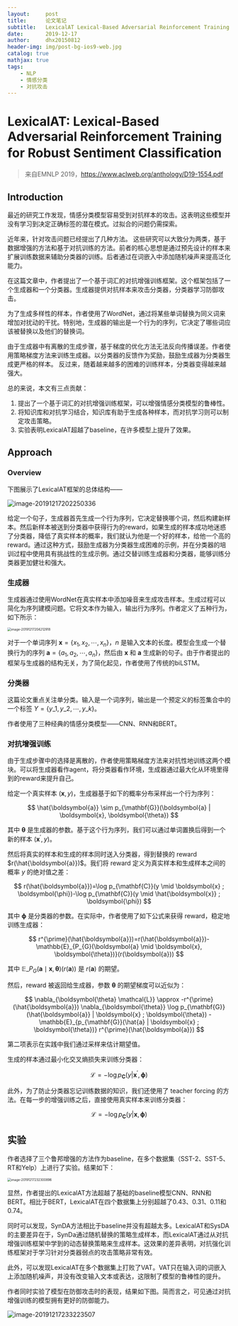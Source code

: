 ```yaml
---
layout:     post
title:      论文笔记
subtitle:   LexicalAT Lexical-Based Adversarial Reinforcement Training for Robust Sentiment Classiﬁcation
date:       2019-12-17
author:     dhx20150812
header-img: img/post-bg-ios9-web.jpg
catalog: true
mathjax: true
tags:
    - NLP
    - 情感分类
    - 对抗攻击
---
```


# LexicalAT: Lexical-Based Adversarial Reinforcement Training for Robust Sentiment Classiﬁcation

>   来自EMNLP 2019，https://www.aclweb.org/anthology/D19-1554.pdf

## Introduction

最近的研究工作发现，情感分类模型容易受到对抗样本的攻击。这表明这些模型并没有学习到决定正确标签的潜在模式。过拟合的问题仍需探索。

近年来，针对攻击问题已经提出了几种方法。 这些研究可以大致分为两类，基于数据增强的方法和基于对抗训练的方法。前者的核心思想是通过预先设计的样本来扩展训练数据来辅助分类器的训练。后者通过在词嵌入中添加随机噪声来提高泛化能力。

在这篇文章中，作者提出了一个基于词汇的对抗增强训练框架。这个框架包括了一个生成器和一个分类器。生成器提供对抗样本来攻击分类器，分类器学习防御攻击。

为了生成多样性的样本，作者使用了WordNet，通过将某些单词替换为同义词来增加对扰动的干扰。特别地，生成器的输出是一个行为的序列，它决定了哪些词应该被替换以及他们的替换词。

由于生成器中有离散的生成步骤，基于梯度的优化方法无法反向传播误差。作者使用策略梯度方法来训练生成器。以分类器的反馈作为奖励，鼓励生成器为分类器生成更严格的样本。 反过来，随着越来越多的困难的训练样本，分类器变得越来越强大。

总的来说，本文有三点贡献：

1.  提出了一个基于词汇的对抗增强训练框架，可以增强情感分类模型的鲁棒性。
2.  将知识库和对抗学习结合，知识库有助于生成各种样本，而对抗学习则可以制定攻击策略。
3.  实验表明LexicalAT超越了baseline，在许多模型上提升了效果。

## Approach

### Overview

下图展示了LexicalAT框架的总体结构——

![image-20191217202250336](https://note.youdao.com/yws/api/personal/file/WEB00f025bf1de6a98706d50626ea50b02c?method=download&shareKey=445ab2afe08cfe94c3778b8750c5015d)

给定一个句子，生成器首先生成一个行为序列，它决定替换哪个词，然后构建新样本。然后新样本被送到分类器中获得行为的reward，如果生成的样本成功地迷惑了分类器，降低了真实样本的概率，我们就认为他是一个好的样本，给他一个高的reward。通过这种方式，鼓励生成器为分类器生成困难的示例，并在分类器的培训过程中使用具有挑战性的生成示例。通过交替训练生成器和分类器，能够训练分类器更加健壮和强大。

### 生成器

生成器通过使用WordNet在真实样本中添加噪音来生成攻击样本。生成过程可以简化为序列建模问题。它将文本作为输入，输出行为序列。作者定义了五种行为，如下所示：

<img src="https://note.youdao.com/yws/api/personal/file/WEBf8fbb74d02678ae8ea5ff1cfc95bbdb1?method=download&shareKey=85fd3c41b704c06354c95578cb2409aa" alt="image-20191217204212918" style="zoom: 50%;" />

对于一个单词序列 $\boldsymbol{x}=\{x_{1}, x_{2}, \cdots, x_{n}\}$，$n$ 是输入文本的长度。模型会生成一个替换行为的序列 $\boldsymbol{a}=\{a_{1}, a_{2}, \cdots, a_{n}\}$，然后由 $\boldsymbol{x}$ 和 $\boldsymbol{a}$ 生成新的句子。由于作者提出的框架与生成器的结构无关，为了简化起见，作者使用了传统的biLSTM。

### 分类器

这篇论文重点关注单分类。输入是一个词序列，输出是一个预定义的标签集合中的一个标签 $Y=\left\{y\_{1}, y\_{2}, \cdots, y\_{k}\right\}$。

作者使用了三种经典的情感分类模型——CNN、RNN和BERT。

### 对抗增强训练

由于生成步骤中的选择是离散的，作者使用策略梯度方法来对抗性地训练这两个模块。可以将生成器看作agent，将分类器看作环境，生成器通过最大化从环境里得到的reward来提升自己。

给定一个真实样本 $(\boldsymbol{x},y)$，生成器基于如下的概率分布采样出一个行为序列：

$$
\hat{\boldsymbol{a}} \sim p_{\mathbf{G}}(\boldsymbol{a} | \boldsymbol{x}, \boldsymbol{\theta})
$$

其中 $\boldsymbol{\theta}$ 是生成器的参数。基于这个行为序列，我们可以通过单词置换后得到一个新的样本 $\left(\boldsymbol{x}^{\prime}, y\right)$。

然后将真实的样本和生成的样本同时送入分类器，得到替换的 reward $r(\hat{\boldsymbol{a}})$。我们将 reward 定义为真实样本和生成样本之间的概率 $y$ 的绝对值之差：

$$
r(\hat{\boldsymbol{a}})=\log p_{\mathbf{C}}(y \mid \boldsymbol{x} ; \boldsymbol{\phi})-\log p_{\mathbf{C}}(y \mid \hat{\boldsymbol{x}} ; \boldsymbol{\phi})
$$

其中 $\boldsymbol{\phi}$ 是分类器的参数。在实际中，作者使用了如下公式来获得 reward，稳定地训练生成器：

$$
r^{\prime}(\hat{\boldsymbol{a}})=r(\hat{\boldsymbol{a}})-\mathbb{E}_{P_{G}(\boldsymbol{a} \mid \boldsymbol{x}, \boldsymbol{\theta})}(r(\boldsymbol{a}))
$$

其中 $\mathbb{E}\_{P_{G}(\boldsymbol{a} \mid \boldsymbol{x}, \boldsymbol{\theta})}(r(\boldsymbol{a}))$ 是 $r(\boldsymbol{a})$ 的期望。

然后，reward 被返回给生成器，参数 $\boldsymbol{\theta}$ 的期望梯度可以近似为：

$$
\nabla_{\boldsymbol{\theta} \mathcal{L}} \approx -r^{\prime}(\hat{\boldsymbol{a}}) \nabla_{\boldsymbol{\theta}} \log p_{\mathbf{G}}(\hat{\boldsymbol{a}} | \boldsymbol{x} ; \boldsymbol{\theta}) -\mathbb{E}_{p_{\mathbf{G}}(\hat{a} | \boldsymbol{x} ; \boldsymbol{\theta})} r^{\prime}(\hat{\boldsymbol{a}})
$$

第二项表示在实践中我们通过采样来估计期望值。

生成的样本通过最小化交叉熵损失来训练分类器：

$$
\mathcal{L}=-\log p_{\mathbf{C}}\left(y | \boldsymbol{x}^{\prime}, \boldsymbol{\phi}\right)
$$

此外，为了防止分类器忘记训练数据的知识，我们还使用了 teacher forcing 的方法。在每一步的增强训练之后，直接使用真实样本来训练分类器：

$$
\mathcal{L}=-\log p_{\mathbf{C}}\left(y | \boldsymbol{x}, \boldsymbol{\phi}\right)
$$



## 实验

作者选择了三个鲁邦增强的方法作为baseline，在多个数据集（SST-2、SST-5、RT和Yelp）上进行了实验。结果如下：

<img src="https://note.youdao.com/yws/api/personal/file/WEBc74396befaf763fd96af4e533f0c0001?method=download&shareKey=6321b382dc14a245a00f01238ad06bf7" alt="image-20191217232300896" style="zoom:50%;" />

显然，作者提出的LexicalAT方法超越了基础的baseline模型CNN、RNN和BERT。相比于BERT，LexicalAT在四个数据集上分别超越了0.43、0.31、0.11和0.74。

同时可以发现，SynDA方法相比于baseline并没有超越太多。LexicalAT和SysDA的主要差异在于，SynDa通过随机替换的策略生成样本，而LexicalAT通过从对抗增强训练框架中学到的动态替换策略来生成样本。这效果的差异表明，对抗强化训练框架对于学习针对分类器弱点的攻击策略非常有效。

此外，可以发现LexicalAT在多个数据集上打败了VAT。VAT只在输入词的词嵌入上添加随机噪声，并没有改变输入文本或表达，这限制了模型的鲁棒性的提升。

作者同时实验了模型在防御攻击时的表现，结果如下图。简而言之，可见通过对抗增强训练的模型拥有更好的防御能力。

![image-20191217233223507](https://note.youdao.com/yws/api/personal/file/WEB3245eb93ace24767f5ac19d7452e78a7?method=download&shareKey=859ad9108d7eca69f32eb9730198ce12)
